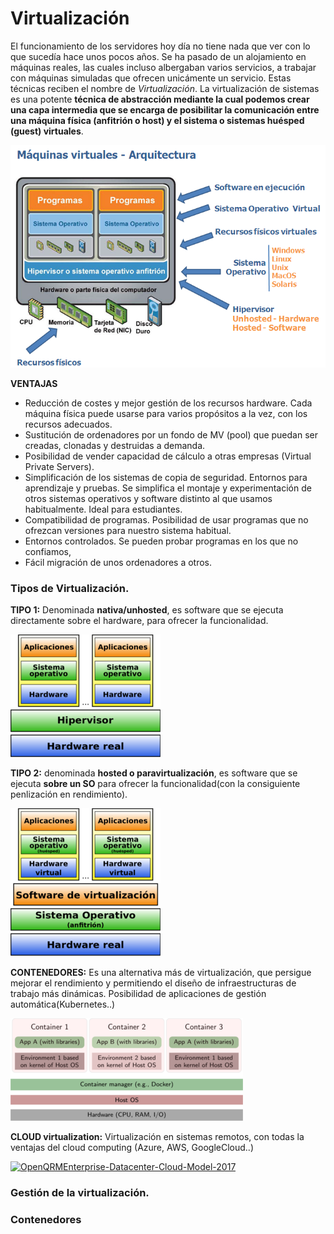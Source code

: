 Virtualización
==============

El funcionamiento de los servidores hoy día no tiene nada que ver con lo que sucedía hace unos pocos años. Se ha pasado de un alojamiento en máquinas reales, las cuales incluso albergaban varios servicios, a trabajar con máquinas simuladas que ofrecen unicámente un servicio. Estas técnicas reciben el nombre de *Virtualización*. La virtualización de sistemas es una potente **técnica de abstracción mediante la cual podemos crear una capa intermedia que se encarga de posibilitar la comunicación entre una máquina física (anfitrión o host) y el sistema o sistemas huésped (guest) virtuales**.

![](img/arquitectura-v1.png)

**VENTAJAS**
+ Reducción de costes y mejor gestión de los recursos hardware. Cada máquina física puede usarse para varios propósitos a la vez, con los recursos adecuados.
+ Sustitución de ordenadores por un fondo de MV (pool) que puedan ser creadas, clonadas y destruidas a demanda.
+ Posibilidad de vender capacidad de cálculo a otras empresas
(Virtual Private Servers).
+ Simplificación de los sistemas de copia de seguridad.
Entornos para aprendizaje y pruebas. Se simplifica el montaje y experimentación de otros sistemas operativos y software distinto al que usamos habitualmente. Ideal para estudiantes.
+ Compatibilidad de programas. Posibilidad de usar programas que no ofrezcan versiones para nuestro sistema habitual.
+ Entornos controlados. Se pueden probar programas en los que no confiamos,
+ Fácil migración de unos ordenadores a otros.

### Tipos de Virtualización.

**TIPO 1:** Denominada **nativa/unhosted**, es software que se ejecuta directamente sobre el hardware, para ofrecer la funcionalidad.

![](img/virtTipo_1.png)

**TIPO 2:** denominada **hosted o paravirtualización**, es software que se ejecuta **sobre un SO** para ofrecer la funcionalidad(con la consiguiente penlización en rendimiento).

![](img/virtTipo_2.png)

**CONTENEDORES:** Es una alternativa más de virtualización, que persigue mejorar el rendimiento y permitiendo el diseño de infraestructuras de trabajo más dinámicas.
Posibilidad de aplicaciones de gestión automática(Kubernetes..)

![](img/arquitecturaContenedores.png)

**CLOUD virtualization:**   Virtualización en sistemas remotos, con todas la ventajas del cloud computing (Azure, AWS, GoogleCloud..)

<a title="Tondashell / CC BY-SA (https://creativecommons.org/licenses/by-sa/4.0)" href="https://commons.wikimedia.org/wiki/File:OpenQRMEnterprise-Datacenter-Cloud-Model-2017.jpg"><img width="512" alt="OpenQRMEnterprise-Datacenter-Cloud-Model-2017" src="https://upload.wikimedia.org/wikipedia/commons/thumb/5/5e/OpenQRMEnterprise-Datacenter-Cloud-Model-2017.jpg/512px-OpenQRMEnterprise-Datacenter-Cloud-Model-2017.jpg"></a>

### Gestión de la virtualización.
### Contenedores
